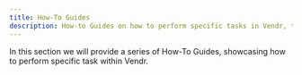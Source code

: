 ```yaml
---
title: How-To Guides
description: How-to Guides on how to perform specific tasks in Vendr, the eCommerce solution for Umbraco
---
```


In this section we will provide a series of How-To Guides, showcasing how to perform specific task within Vendr.

<work-in-progress></work-in-progress>